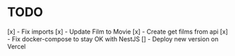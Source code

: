 # TODO

[x] - Fix imports 
[x] - Update Film to Movie
[x] - Create get films from api
[x] - Fix docker-compose to stay OK with NestJS
[] - Deploy new version on Vercel
